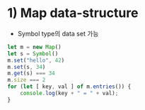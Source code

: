 # 1\) Map data-structure

* Symbol type의 data set 가능

```javascript
let m = new Map()
let s = Symbol()
m.set("hello", 42)
m.set(s, 34)
m.get(s) === 34
m.size === 2
for (let [ key, val ] of m.entries()) {
    console.log(key + " = " + val);
}
```

